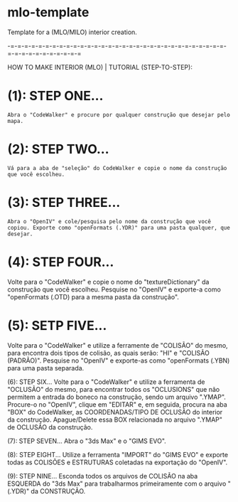 # mlo-template
Template for a (MLO/MILO) interior creation.

-=-=-=-=-=-=-=-=-=-=-=-=-=-=-=-=-=-=-=-=-=-=-=-=-=-=-=-=-=-=-=-=-=-=-=-=-=-=-=-=-=-=

HOW TO MAKE INTERIOR (MLO) | TUTORIAL (STEP-TO-STEP):

# (1): STEP ONE...
	Abra o "CodeWalker" e procure por qualquer construção que desejar pelo mapa.

# (2): STEP TWO...
	Vá para a aba de "seleção" do CodeWalker e copie o nome da construção que você escolheu.

# (3): STEP THREE...
	Abra o "OpenIV" e cole/pesquisa pelo nome da construção que você copiou. Exporte como "openFormats (.YDR)" para uma pasta qualquer, que desejar.

# (4): STEP FOUR...
  Volte para o "CodeWalker" e copie o nome do "textureDictionary" da construção que você escolheu. Pesquise no "OpenIV" e exporte-a como "openFormats (.OTD) para a mesma pasta da construção".

# (5): SETP FIVE...
  Volte para o "CodeWalker" e utilize a ferramente de "COLISÃO" do mesmo, para encontra dois tipos de colisão, as quais serão: "HI" e "COLISÃO (PADRÃO)". Pesquise no "OpenIV" e exporte-as como "openFormats (.YBN) para uma pasta separada.

(6): STEP SIX...
  Volte para o "CodeWalker" e utilize a ferramenta de "OCLUSÃO" do mesmo, para encontrar todos os "OCLUSIONS" que não permitem a entrada do boneco na construção, sendo um arquivo ".YMAP". Procure-o no "OpenIV", clique em "EDITAR" e,
em seguida, procura na aba "BOX" do CodeWalker, as COORDENADAS/TIPO DE OCLUSÃO do interior da construção. Apague/Delete essa BOX relacionada no arquivo ".YMAP" de OCLUSÃO da construção.

(7): STEP SEVEN...
  Abra o "3ds Max" e o "GIMS EVO".

(8): STEP EIGHT...
  Utilize a ferramenta "IMPORT" do "GIMS EVO" e exporte todas as COLISÕES e ESTRUTURAS coletadas na exportação do "OpenIV".

(9): STEP NINE...
  Esconda todos os arquivos de COLISÃO na aba ESQUERDA do "3ds Max" para trabalharmos primeiramente com o arquivo "(.YDR)" da CONSTRUÇÃO.
